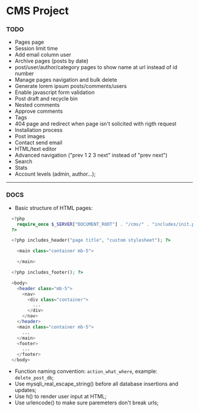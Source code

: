 # CMS Project

### TODO

- Pages page
- Session limit time
- Add email column user
- Archive pages (posts by date)
- post/user/author/category pages to show name at url instead of id number
- Manage pages navigation and bulk delete
- Generate lorem ipsum posts/comments/users
- Enable javascript form validation
- Post draft and recycle bin
- Nested comments
- Approve comments
- Tags
- 404 page and redirect when page isn't solicited with rigth request
- Installation process
- Post images
- Contact send email
- HTML/text editor
- Advanced navigation ("prev 1 2 3 next" instead of "prev next")
- Search
- Stats
- Account levels (admin, author...);

---

### DOCS

- Basic structure of HTML pages:

```php
  <?php
    require_once $_SERVER["DOCUMENT_ROOT"] . "/cms/" . "includes/init.php";
  ?>

  <?php includes_header("page title", "custom stylesheet"); ?>

    <main class="container mb-5">

    </main>

  <?php includes_footer(); ?>
```

```php
  <body>
    <header class="mb-5">
      <nav>
        <div class="container">
          ...
        </div>
      </nav>
    </header>
    <main class="container mb-5">
      ...
    </main>
    <footer>
      ...
    </footer>
  </body>
```

- Function naming convention: `action_what_where`, example: `delete_post_db`;
- Use mysqli_real_escape_string() before all database insertions and updates;
- Use h() to render user input at HTML;
- Use urlencode() to make sure paremeters don't break urls;
